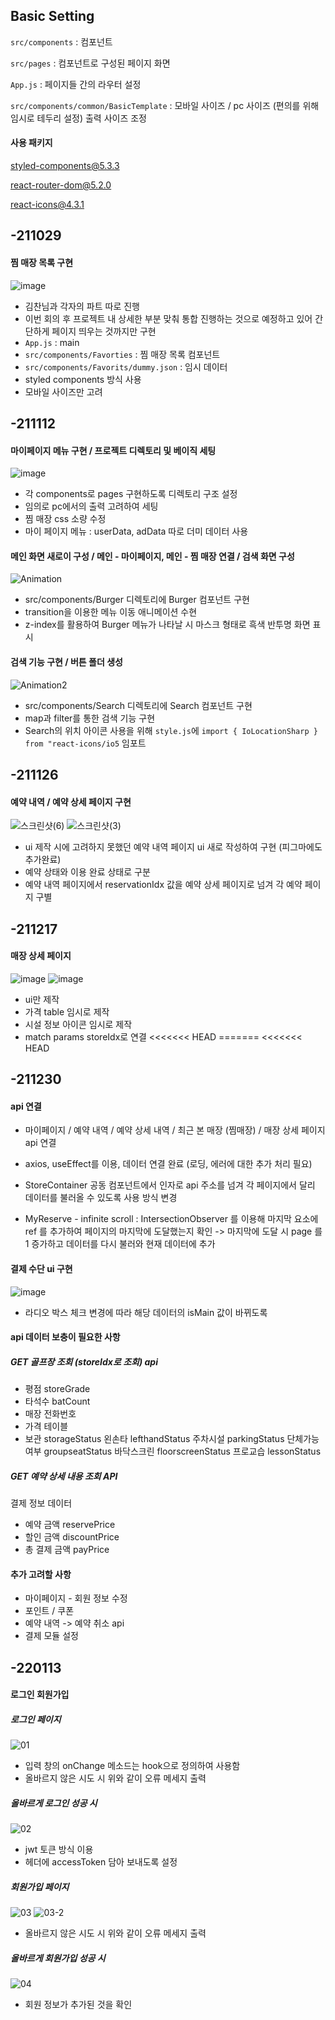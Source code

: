 ## Basic Setting
`src/components` : 컴포넌트 

`src/pages` : 컴포넌트로 구성된 페이지 화면  

`App.js` : 페이지들 간의 라우터 설정

`src/components/common/BasicTemplate` : 모바일 사이즈 / pc 사이즈 (편의를 위해 임시로 테두리 설정) 출력 사이즈 조정

#### 사용 패키지
styled-components@5.3.3

react-router-dom@5.2.0

react-icons@4.3.1

## -211029
#### 찜 매장 목록 구현
![image](https://user-images.githubusercontent.com/73420533/141108312-00748787-e922-44c7-a19e-f85b64a8b4d2.png)

- 김찬님과 각자의 파트 따로 진행
- 이번 회의 후 프로젝트 내 상세한 부분 맞춰 통합 진행하는 것으로 예정하고 있어 간단하게 페이지 띄우는 것까지만 구현
- `App.js` : main
- `src/components/Favorties` : 찜 매장 목록 컴포넌트
- `src/components/Favorits/dummy.json` : 임시 데이터 
- styled components 방식 사용
- 모바일 사이즈만 고려

## -211112
#### 마이페이지 메뉴 구현 / 프로젝트 디렉토리 및 베이직 세팅
![image](https://user-images.githubusercontent.com/73420533/141107893-6d59e20d-1e96-4ed1-afb0-29db3db88a96.png)

- 각 components로 pages 구현하도록 디렉토리 구조 설정
- 임의로 pc에서의 출력 고려하여 세팅
- 찜 매장 css 소량 수정
- 마이 페이지 메뉴 : userData, adData 따로 더미 데이터 사용

#### 메인 화면 새로이 구성 / 메인 - 마이페이지, 메인 - 찜 매장 연결 / 검색 화면 구성
![Animation](https://user-images.githubusercontent.com/66289619/141231899-45c1169f-3fe3-4aec-95af-4a1db0c3e443.gif)

- src/components/Burger 디렉토리에 Burger 컴포넌트 구현
- transition을 이용한 메뉴 이동 애니메이션 수현
- z-index를 활용하여 Burger 메뉴가 나타날 시 마스크 형태로 흑색 반투명 화면 표시

#### 검색 기능 구현 / 버튼 폴더 생성
![Animation2](https://user-images.githubusercontent.com/66289619/141231907-38c0710a-e83b-43ed-89d3-a2158026b4b1.gif)

- src/components/Search 디렉토리에 Search 컴포넌트 구현
- map과 filter를 통한 검색 기능 구현
- Search의 위치 아이콘 사용을 위해 `style.js`에 `import { IoLocationSharp } from "react-icons/io5` 임포트

## -211126
#### 예약 내역 / 예약 상세 페이지 구현
![스크린샷(6)](https://user-images.githubusercontent.com/73420533/143240487-9903bcdd-456f-4fed-9fc5-5f911b5385c5.png)
![스크린샷(3)](https://user-images.githubusercontent.com/73420533/143240500-902f84cf-b970-4ce4-a44d-24b1ffb3632e.png)

- ui 제작 시에 고려하지 못했던 예약 내역 페이지 ui 새로 작성하여 구현 (피그마에도 추가완료)
- 예약 상태와 이용 완료 상태로 구분
- 예약 내역 페이지에서 reservationIdx 값을 예약 상세 페이지로 넘겨 각 예약 페이지 구별

## -211217
#### 매장 상세 페이지 
![image](https://user-images.githubusercontent.com/73420533/146386518-e6bfc6ca-07d2-473b-82dc-8476c0a9bcdb.png)
![image](https://user-images.githubusercontent.com/73420533/146386577-bd93d9c6-c2c9-458b-b637-866d4b8ca2a9.png)
- ui만 제작
- 가격 table 임시로 제작
- 시설 정보 아이콘 임시로 제작
- match params storeIdx로 연결
<<<<<<< HEAD
=======
<<<<<<< HEAD

## -211230
#### api 연결

- 마이페이지 / 예약 내역 / 예약 상세 내역 / 최근 본 매장 (찜매장) / 매장 상세 페이지 api 연결
- axios, useEffect를 이용, 데이터 연결 완료 (로딩, 에러에 대한 추가 처리 필요)

- StoreContainer 공동 컴포넌트에서 인자로 api 주소를 넘겨 각 페이지에서 달리 데이터를 불러올 수 있도록 사용 방식 변경

- MyReserve - infinite scroll : IntersectionObserver 를 이용해 마지막 요소에 ref 를 추가하여 페이지의 마지막에 도달했는지 확인 -> 마지막에 도달 시 page 를 1 증가하고 데이터를 다시 불러와 현재 데이터에 추가


#### 결제 수단 ui 구현
![image](https://user-images.githubusercontent.com/73420533/147684934-ee7e9685-838b-4bed-ace5-63cad5968128.png)
- 라디오 박스 체크 변경에 따라 해당 데이터의 isMain 값이 바뀌도록

#### api 데이터 보충이 필요한 사항
##### GET 골프장 조회 (storeIdx로 조회) api
- 평점 storeGrade
- 타석수 batCount
- 매장 전화번호
- 가격 테이블
- 보관 storageStatus 왼손타 lefthandStatus 주차시설 parkingStatus 단체가능여부 groupseatStatus 바닥스크린 floorscreenStatus 프로교습 lessonStatus

##### GET 예약 상세 내용 조회 API

결제 정보 데이터 
- 예약 금액 reservePrice
- 할인 금액 discountPrice
- 총 결제 금액 payPrice

#### 추가 고려할 사항
- 마이페이지 - 회원 정보 수정
- 포인트 / 쿠폰 
- 예약 내역 -> 예약 취소 api
- 결제 모듈 설정


## -220113
#### 로그인 회원가입
##### 로그인 페이지 
![01](https://user-images.githubusercontent.com/73420533/149214583-00879faf-2157-458a-9f49-6a63e5e6832d.jpg)
- 입력 창의 onChange 메소드는 hook으로 정의하여 사용함
- 올바르지 않은 시도 시 위와 같이 오류 메세지 출력

##### 올바르게 로그인 성공 시
![02](https://user-images.githubusercontent.com/73420533/149214614-09ecb78e-89c6-44f5-93bf-55d11c148cad.jpg)
- jwt 토큰 방식 이용
- 헤더에 accessToken 담아 보내도록 설정

##### 회원가입 페이지
![03](https://user-images.githubusercontent.com/73420533/149214986-c5803c46-45c5-4929-acb8-6483570f9525.jpg)
![03-2](https://user-images.githubusercontent.com/73420533/149215023-9cf91027-e565-4a5f-9c0d-034fffc7fecb.jpg)
- 올바르지 않은 시도 시 위와 같이 오류 메세지 출력

##### 올바르게 회원가입 성공 시
![04](https://user-images.githubusercontent.com/73420533/149215079-1ebb82cc-d383-479d-b045-bedc9061fb49.jpg)
- 회원 정보가 추가된 것을 확인

